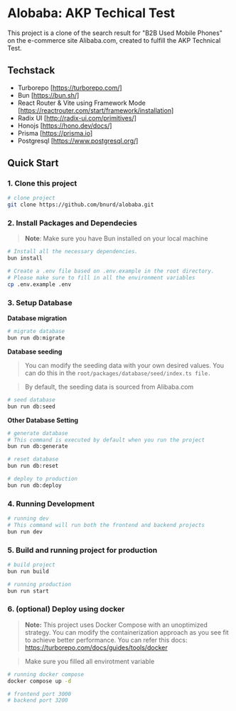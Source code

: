 # Alobaba: AKP Techical Test

This project is a clone of the search result for "B2B Used Mobile Phones" on the e-commerce site Alibaba.com, created to fulfill the AKP Technical Test.

## Techstack
- Turborepo [https://turborepo.com/]
- Bun [https://bun.sh/]
- React Router & Vite using Framework Mode [https://reactrouter.com/start/framework/installation]
- Radix UI [http://radix-ui.com/primitives/]
- Honojs [https://hono.dev/docs/]
- Prisma [https://prisma.io]
- Postgresql [https://www.postgresql.org/]

## Quick Start
### 1. Clone this project

```bash
# clone project 
git clone https://github.com/bnurd/alobaba.git
```

### 2. Install Packages and Dependecies

> **Note**:
> Make sure you have Bun installed on your local machine

```bash
# Install all the necessary dependencies.
bun install

# Create a .env file based on .env.example in the root directory.
# Please make sure to fill in all the environment variables
cp .env.example .env
```

### 3. Setup Database

**Database migration**
```bash
# migrate database
bun run db:migrate
```
**Database seeding**
> You can modify the seeding data with your own desired values. You can do this in the `root/packages/database/seed/index.ts file.`

> By default, the seeding data is sourced from Alibaba.com
```bash
# seed database
bun run db:seed
```

**Other Database Setting**
```bash
# generate database
# This command is executed by default when you run the project
bun run db:generate

# reset database
bun run db:reset

# deploy to production
bun run db:deploy
```

### 4. Running Development
```bash
# running dev
# This command will run both the frontend and backend projects
bun run dev
```

### 5. Build and running project for production
```bash
# build project
bun run build

# running production
bun run start
```

### 6. (optional) Deploy using docker

> **Note:** This project uses Docker Compose with an unoptimized strategy. You can modify the containerization approach as you see fit to achieve better performance.
> You can refer this docs: https://turborepo.com/docs/guides/tools/docker

> Make sure you filled all envirotment variable
```bash
# running docker compose
docker compose up -d

# frontend port 3000
# backend port 3200
```
